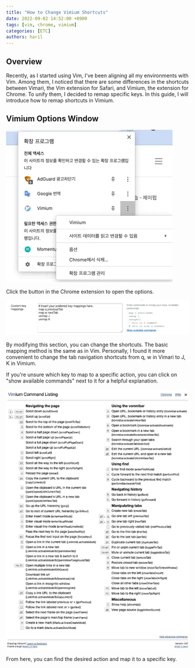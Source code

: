 ```yaml
---
title: "How to Change Vimium Shortcuts"
date: 2022-09-02 14:52:00 +0900
tags: [vim, chrome, vimium]
categories: [ETC]
authors: haril
---
```


## Overview

Recently, as I started using Vim, I've been aligning all my environments with Vim. Among them, I noticed that there are some differences in the shortcuts between Vimari, the Vim extension for Safari, and Vimium, the extension for Chrome. To unify them, I decided to remap specific keys. In this guide, I will introduce how to remap shortcuts in Vimium.

## Vimium Options Window

![where](./1.webp)

Click the button in the Chrome extension to open the options.

![input](./2.webp)

By modifying this section, you can change the shortcuts. The basic mapping method is the same as in Vim. Personally, I found it more convenient to change the tab navigation shortcuts from q, w in Vimari to J, K in Vimium.

If you're unsure which key to map to a specific action, you can click on "show available commands" next to it for a helpful explanation.

![help-view](./3.webp)

From here, you can find the desired action and map it to a specific key.